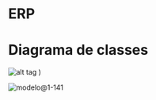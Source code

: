 # ERP


Diagrama de classes
===================

![alt tag](http://www.plantuml.com/plantuml/png/jLPDRzmW4BtxLt1B6scLln39pKehfLBLGwxH1COkAZORZFVGgF-zV9WlcxHEqtAmsNamyvXvW_Tsqg3qF8Zc3FGxz4XcpGLvQOWPLC0qaQ_OSv2BoOxs6wWZHy78A0Sip9qpJxmNuEm_cypHdOd5_jAH7GiHvLx1VHwWvGmOlYK0OonQ5tgb-mmWruV3mi6PbsZ675OqPaD88qvQFizOPFAkiDbnBpKIOHxHyWaf7q0SJvRUymoZTc4Y_aM1He5S0Jd7QKGPTWGeboEe3sxpnmAQvYUjW1TOKIB7fvO_AXdlPM896Zp0pEpn0cBDKh9PIqFHlRU1icFi2DUQnRrK70WDiwtBjEYt0bZHSFpsKAXBwJCe2cImpxUnTHl_gDGZF2bEJQsGT76wTPQMlLH4_ehsSMIea6P7z8AcgPIf0PnkZTBlWrQJxP0LiucYlZw4v3OhsTeTRP6Oe1QB-8IIZJqbrMD-dKMEPMAob1aE_aocCM-kOcjIEPoZxXOT8EDCjWwe5cKUKBqg_xFRdOec96WFTmgptZwDteosTNza6wGQaIAJYdHncbWuLXQaSRQLm4dZiEPVwy8LmSeDaw5dgu_7UUJc8y6h-nbEL8vrtq2LGVbGQVzqudycs62iN0mXRNlkXPH79-5C5pKuLtYsrEkoB6LMPAVdbFHKu7N4x7joCQUlQVR1sjyjMUl5KRiia-HGSBIzHFsxBhmLYV-XkxAYdip-UpwSRwy2t85IETpF2hWfVu0EWM8LUyYJ71ASNLPNDysjMMB-bVq2 "modelo@1-141")
)

![modelo@1-141](http://www.plantuml.com/plantuml/png/jLPDRzmW4BtxLt1B6scLln39pKehfLBLGwxH1COkAZORZFVGgF-zV9WlcxHEqtAmsNamyvXvW_Tsqg3qF8Zc3FGxz4XcpGLvQOWPLC0qaQ_OSv2BoOxs6wWZHy78A0Sip9qpJxmNuEm_cypHdOd5_jAH7GiHvLx1VHwWvGmOlYK0OonQ5tgb-mmWruV3mi6PbsZ675OqPaD88qvQFizOPFAkiDbnBpKIOHxHyWaf7q0SJvRUymoZTc4Y_aM1He5S0Jd7QKGPTWGeboEe3sxpnmAQvYUjW1TOKIB7fvO_AXdlPM896Zp0pEpn0cBDKh9PIqFHlRU1icFi2DUQnRrK70WDiwtBjEYt0bZHSFpsKAXBwJCe2cImpxUnTHl_gDGZF2bEJQsGT76wTPQMlLH4_ehsSMIea6P7z8AcgPIf0PnkZTBlWrQJxP0LiucYlZw4v3OhsTeTRP6Oe1QB-8IIZJqbrMD-dKMEPMAob1aE_aocCM-kOcjIEPoZxXOT8EDCjWwe5cKUKBqg_xFRdOec96WFTmgptZwDteosTNza6wGQaIAJYdHncbWuLXQaSRQLm4dZiEPVwy8LmSeDaw5dgu_7UUJc8y6h-nbEL8vrtq2LGVbGQVzqudycs62iN0mXRNlkXPH79-5C5pKuLtYsrEkoB6LMPAVdbFHKu7N4x7joCQUlQVR1sjyjMUl5KRiia-HGSBIzHFsxBhmLYV-XkxAYdip-UpwSRwy2t85IETpF2hWfVu0EWM8LUyYJ71ASNLPNDysjMMB-bVq2 "modelo@1-141")

